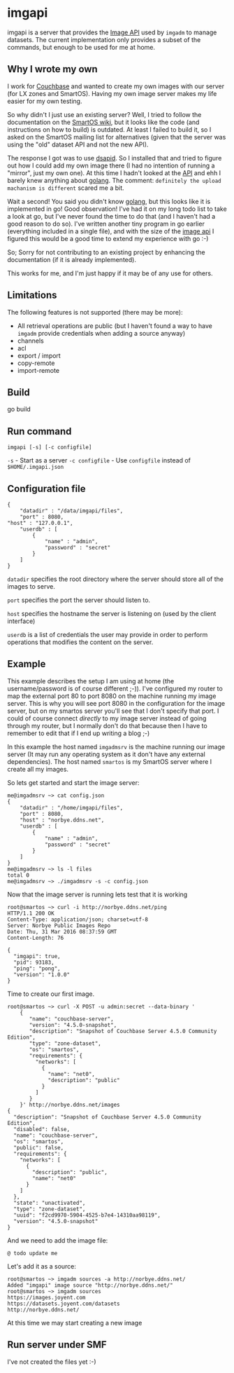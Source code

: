 imgapi
======

imgapi is a server that provides the [Image API][image_api_link] used
by `imgadm` to manage datasets. The current implementation only provides
a subset of the commands, but enough to be used for me at home.

Why I wrote my own
------------------

I work for [Couchbase][couchbase_link] and wanted to create my own images
with our server (for LX zones and SmartOS). Having my own image server
makes my life easier for my own testing.

So why didn't I just use an existing server? Well, I tried to follow
the documentation on the [SmartOS wiki][smartos_serving_images_link],
but it looks like the code (and instructions on how to build) is outdated.
At least I failed to build it, so I asked on the SmartOS mailing list for
alternatives (given that the server was using the "old" dataset API and
not the new API).

The response I got was to use [dsapid][dsapid_link]. So I installed that
and tried to figure out how I could add my own image there (I had no
intention of running a "mirror", just my own one). At this time I hadn't
looked at the [API][image_api_link]  and ehh I barely knew anything
about [golang][golang_link]. The comment: `definitely the upload machanism
is different` scared me a bit.

Wait a second! You said you didn't know [golang][golang_link], but this looks
like it is implemented in go! Good observation! I've had it on my long todo
list to take a look at go, but I've never found the time to do that (and
I haven't had a good reason to do so). I've written another tiny program
in go earlier (everything included in a single file), and with the size of
the [image api][image_api_link] I figured this would be a good time to
extend my experience with go :-)

So; Sorry for not contributing to an existing project by enhancing the
documentation (if it is already implemented).

This works for me, and I'm just happy if it may be of any use for others.

Limitations
-----------

The following features is not supported (there may be more):

 * All retrieval operations are public (but I haven't found a way to
   have `imgadm` provide credentials when adding a source anyway)
 * channels
 * acl
 * export / import
 * copy-remote
 * import-remote

Build
-----

go build

Run command
------------

    imgapi [-s] [-c configfile]


`-s`             - Start as a server
`-c configfile`  - Use `configfile` instead of `$HOME/.imgapi.json`

Configuration file
------------------

    {
        "datadir" : "/data/imgapi/files",
        "port" : 8080,
	"host" : "127.0.0.1",
        "userdb" : [
	        {
	            "name" : "admin",
	            "password" : "secret"
	        }
        ]
    }

`datadir` specifies the root directory where the server should store all
of the images to serve.

`port` specifies the port the server should listen to.

`host` specifies the hostname the server is listening on (used by the
client interface)

`userdb` is a list of credentials the user may provide in order to perform
operations that modifies the content on the server.


Example
-------

This example describes the setup I am using at home (the username/password
is of course different ;-)). I've configured my router to map the external
port 80 to port 8080 on the machine running my image server. This is why
you will see port 8080 in the configuration for the image server, but
on my smartos server you'll see that I don't specify that port. I could
of course connect _directly_ to my image server instead of going through
my router, but I normally don't do that because then I have to remember
to edit that if I end up writing a blog ;-)

In this example the host named `imgadmsrv` is the machine running our
image server (It may run any operating system as it don't have any external
dependencies). The host named `smartos` is my SmartOS server where I create
all my images.

So lets get started and start the image server:

    me@imgadmsrv ~> cat config.json
    {
        "datadir" : "/home/imgapi/files",
        "port" : 8080,
        "host" : "norbye.ddns.net",
        "userdb" : [
	        {
	            "name" : "admin",
	            "password" : "secret"
	        }
        ]
    }
    me@imgadmsrv ~> ls -l files
    total 0
    me@imgadmsrv ~> ./imgadmsrv -s -c config.json

Now that the image server is running lets test that it is working

    root@smartos ~> curl -i http://norbye.ddns.net/ping
    HTTP/1.1 200 OK
    Content-Type: application/json; charset=utf-8
    Server: Norbye Public Images Repo
    Date: Thu, 31 Mar 2016 08:37:59 GMT
    Content-Length: 76

    {
      "imgapi": true,
      "pid": 93183,
      "ping": "pong",
      "version": "1.0.0"
    }

Time to create our first image.

    root@smartos ~> curl -X POST -u admin:secret --data-binary '
        {
           "name": "couchbase-server",
           "version": "4.5.0-snapshot",
           "description": "Snapshot of Couchbase Server 4.5.0 Community Edition",
           "type": "zone-dataset",
           "os": "smartos",
           "requirements": {
             "networks": [
               {
                 "name": "net0",
                 "description": "public"
               }
             ]
           }
        }' http://norbye.ddns.net/images
    {
      "description": "Snapshot of Couchbase Server 4.5.0 Community Edition",
      "disabled": false,
      "name": "couchbase-server",
      "os": "smartos",
      "public": false,
      "requirements": {
        "networks": [
          {
            "description": "public",
            "name": "net0"
          }
        ]
      },
      "state": "unactivated",
      "type": "zone-dataset",
      "uuid": "f2cd9970-5904-4525-b7e4-14310aa98119",
      "version": "4.5.0-snapshot"
    }

And we need to add the image file:

    @ todo update me

Let's add it as a source:

    root@smartos ~> imgadm sources -a http://norbye.ddns.net/
    Added "imgapi" image source "http://norbye.ddns.net/"
    root@smartos ~> imgadm sources
    https://images.joyent.com
    https://datasets.joyent.com/datasets
    http://norbye.ddns.net/

At this time we may start creating a new image


Run server under SMF
--------------------

I've not created the files yet :-)



[image_api_link]: https://images.joyent.com/docs/#api-summary
[couchbase_link]: http://www.couchbase.com/
[smartos_serving_images_link]: https://wiki.smartos.org/display/DOC/Managing+Images#ManagingImages-ServingImages
[dsapid_link]: https://github.com/MerlinDMC/dsapid
[golang_link]: https://golang.org/
